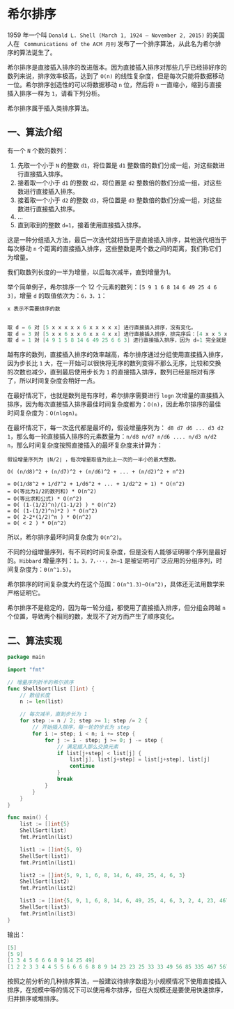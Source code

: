 # 希尔排序

1959 年一个叫 `Donald L. Shell (March 1, 1924 – November 2, 2015)` 的美国人在 ` Communications of the ACM 月刊` 发布了一个排序算法，从此名为希尔排序的算法诞生了。

希尔排序是直接插入排序的改进版本。因为直接插入排序对那些几乎已经排好序的数列来说，排序效率极高，达到了 `O(n)` 的线性复杂度，但是每次只能将数据移动一位。希尔排序创造性的可以将数据移动 `n` 位，然后将 `n` 一直缩小，缩到与直接插入排序一样为 `1`，请看下列分析。

希尔排序属于插入类排序算法。

## 一、算法介绍

有一个 `N` 个数的数列：

1. 先取一个小于 `N` 的整数 `d1`，将位置是 `d1` 整数倍的数们分成一组，对这些数进行直接插入排序。
2. 接着取一个小于 `d1` 的整数 `d2`，将位置是 `d2` 整数倍的数们分成一组，对这些数进行直接插入排序。
3. 接着取一个小于 `d2` 的整数 `d3`，将位置是 `d3` 整数倍的数们分成一组，对这些数进行直接插入排序。
4. ...
5. 直到取到的整数 `d=1`，接着使用直接插入排序。

这是一种分组插入方法，最后一次迭代就相当于是直接插入排序，其他迭代相当于每次移动 `n` 个距离的直接插入排序，这些整数是两个数之间的距离，我们称它们为增量。

我们取数列长度的一半为增量，以后每次减半，直到增量为1。

举个简单例子，希尔排序一个 12 个元素的数列：`[5 9 1 6 8 14 6 49 25 4 6 3]`，增量 `d` 的取值依次为：`6，3，1`：

```go
x 表示不需要排序的数


取 d = 6 对 [5 x x x x x 6 x x x x x] 进行直接插入排序，没有变化。
取 d = 3 对 [5 x x 6 x x 6 x x 4 x x] 进行直接插入排序，排完序后：[4 x x 5 x x 6 x x 6 x x]。
取 d = 1 对 [4 9 1 5 8 14 6 49 25 6 6 3] 进行直接插入排序，因为 d=1 完全就是直接插入排序了。
```

越有序的数列，直接插入排序的效率越高，希尔排序通过分组使用直接插入排序，因为步长比 `1` 大，在一开始可以很快将无序的数列变得不那么无序，比较和交换的次数也减少，直到最后使用步长为 `1` 的直接插入排序，数列已经是相对有序了，所以时间复杂度会稍好一点。

在最好情况下，也就是数列是有序时，希尔排序需要进行 `logn` 次增量的直接插入排序，因为每次直接插入排序最佳时间复杂度都为：`O(n)`，因此希尔排序的最佳时间复杂度为：`O(nlogn)`。

在最坏情况下，每一次迭代都是最坏的，假设增量序列为： `d8 d7 d6 ... d3 d2 1`，那么每一轮直接插入排序的元素数量为：`n/d8 n/d7 n/d6 .... n/d3 n/d2 n`，那么时间复杂度按照直接插入的最坏复杂度来计算为：

```
假设增量序列为 ⌊N/2⌋ ，每次增量取值为比上一次的一半小的最大整数。

O( (n/d8)^2 + (n/d7)^2 + (n/d6)^2 + ... + (n/d2)^2 + n^2)

= O(1/d8^2 + 1/d7^2 + 1/d6^2 + ... + 1/d2^2 + 1) * O(n^2)
= O(等比为1/2的数列和) * O(n^2)
= O(等比求和公式) * O(n^2)
= O( (1-(1/2)^n)/(1-1/2) ) * O(n^2)
= O( (1-(1/2)^n)*2 ) * O(n^2)
= O( 2-2*(1/2)^n ) * O(n^2)
= O( < 2 ) * O(n^2)
```

所以，希尔排序最坏时间复杂度为 `O(n^2)`。

不同的分组增量序列，有不同的时间复杂度，但是没有人能够证明哪个序列是最好的。`Hibbard` 增量序列：`1，3，7，···，2n−1` 是被证明可广泛应用的分组序列，时间复杂度为：`Θ(n^1.5)`。

希尔排序的时间复杂度大约在这个范围：`O(n^1.3)~O(n^2)`，具体还无法用数学来严格证明它。

希尔排序不是稳定的，因为每一轮分组，都使用了直接插入排序，但分组会跨越 `n` 个位置，导致两个相同的数，发现不了对方而产生了顺序变化。


## 二、算法实现

```go
package main

import "fmt"

// 增量序列折半的希尔排序
func ShellSort(list []int) {
	// 数组长度
	n := len(list)

	// 每次减半，直到步长为 1
	for step := n / 2; step >= 1; step /= 2 {
		// 开始插入排序，每一轮的步长为 step
		for i := step; i < n; i += step {
			for j := i - step; j >= 0; j -= step {
				// 满足插入那么交换元素
				if list[j+step] < list[j] {
					list[j], list[j+step] = list[j+step], list[j]
					continue
				}
				break
			}
		}
	}
}

func main() {
	list := []int{5}
	ShellSort(list)
	fmt.Println(list)

	list1 := []int{5, 9}
	ShellSort(list1)
	fmt.Println(list1)

	list2 := []int{5, 9, 1, 6, 8, 14, 6, 49, 25, 4, 6, 3}
	ShellSort(list2)
	fmt.Println(list2)

	list3 := []int{5, 9, 1, 6, 8, 14, 6, 49, 25, 4, 6, 3, 2, 4, 23, 467, 85, 23, 567, 335, 677, 33, 56, 2, 5, 33, 6, 8, 3}
	ShellSort(list3)
	fmt.Println(list3)
}

```

输出：

```go
[5]
[5 9]
[1 3 4 5 6 6 6 8 9 14 25 49]
[1 2 2 3 3 4 4 5 5 6 6 6 6 8 8 9 14 23 23 25 33 33 49 56 85 335 467 567 677]
```


按照之前分析的几种排序算法，一般建议待排序数组为小规模情况下使用直接插入排序，在规模中等的情况下可以使用希尔排序，但在大规模还是要使用快速排序，归并排序或堆排序。